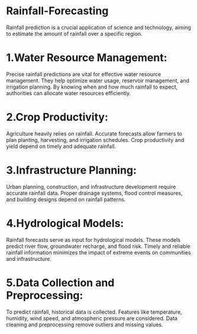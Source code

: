 # Rainfall-Forecasting
Rainfall prediction is a crucial application of science and technology, aiming to estimate the amount of rainfall over a specific region.
# 1.Water Resource Management:
Precise rainfall predictions are vital for effective water resource management.
They help optimize water usage, reservoir management, and irrigation planning.
By knowing when and how much rainfall to expect, authorities can allocate water resources efficiently.

# 2.Crop Productivity:
Agriculture heavily relies on rainfall.
Accurate forecasts allow farmers to plan planting, harvesting, and irrigation schedules.
Crop productivity and yield depend on timely and adequate rainfall.

# 3.Infrastructure Planning:
Urban planning, construction, and infrastructure development require accurate rainfall data.
Proper drainage systems, flood control measures, and building designs depend on rainfall patterns.

# 4.Hydrological Models:
Rainfall forecasts serve as input for hydrological models.
These models predict river flow, groundwater recharge, and flood risk.
Timely and reliable rainfall information minimizes the impact of extreme events on communities and infrastructure.

# 5.Data Collection and Preprocessing:
To predict rainfall, historical data is collected.
Features like temperature, humidity, wind speed, and atmospheric pressure are considered.
Data cleaning and preprocessing remove outliers and missing values.
